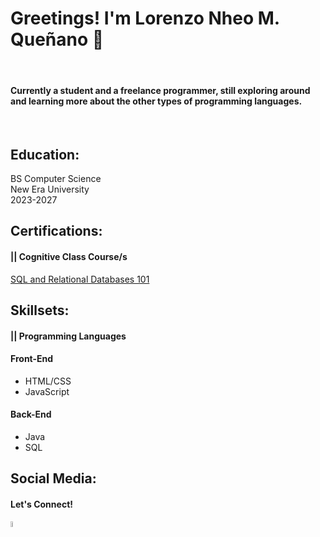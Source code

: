 <h1>Greetings! I'm Lorenzo Nheo M. Queñano 👋</h1>
<br><h4>Currently a student and a freelance programmer, still exploring around and learning more about the other types of programming languages.</h4></br>

<h2>Education:</h2>
BS Computer Science</br>
New Era University</br>
2023-2027</br>

<h2>Certifications:</h2>
<h4>|| Cognitive Class Course/s</h4>
<a href="https://courses.cognitiveclass.ai/certificates/affe1f6bd68c4e1cafc87bf22bbb135f">SQL and Relational Databases 101</a></br>

<h2>Skillsets:</h2>
<h4>|| Programming Languages</h4>
<h4> Front-End </h4>
<ul>
   <li> HTML/CSS </li>
   <li> JavaScript </li>
</ul>
<h4> Back-End </h4>
<ul>
   <li> Java </li>
   <li> SQL </li>
</ul>

<h2>Social Media:</h2>
<h4>Let's Connect!</h4>
<a href="https://www.linkedin.com/in/lnmquenano/"><img src="https://play-lh.googleusercontent.com/dWGBdDzI8mxlZqXT3qBt4eWmCaWLq-OXfZYea1hu6ODmMj1cLIeQak6Gsecn4zJoflE-" width="5% height="5%"></a>
